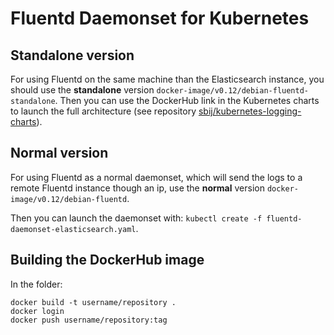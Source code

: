 # Fluentd Daemonset for Kubernetes

## Standalone version
For using Fluentd on the same machine than the Elasticsearch instance, you should use the **standalone** version `docker-image/v0.12/debian-fluentd-standalone`.
Then you can use the DockerHub link in the Kubernetes charts to launch the full architecture (see repository [sbij/kubernetes-logging-charts](https://github.com/sbij/kubernetes-logging-charts)).


## Normal version
For using Fluentd as a normal daemonset, which will send the logs to a remote Fluentd instance though an ip, use the **normal** version `docker-image/v0.12/debian-fluentd`.

Then you can launch the daemonset with: `kubectl create -f fluentd-daemonset-elasticsearch.yaml`.

## Building the DockerHub image
In the folder:
```
docker build -t username/repository .
docker login
docker push username/repository:tag
```

